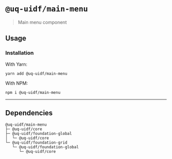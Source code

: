 # `@uq-uidf/main-menu`

> Main menu component

## Usage

### Installation

With Yarn:
```shell
yarn add @uq-uidf/main-menu
```

With NPM:
```shell
npm i @uq-uidf/main-menu
```

---

## Dependencies

```
@uq-uidf/main-menu
├─ @uq-uidf/core
├─ @uq-uidf/foundation-global
│  └─ @uq-uidf/core
└─ @uq-uidf/foundation-grid
   └─ @uq-uidf/foundation-global
      └─ @uq-uidf/core
```
